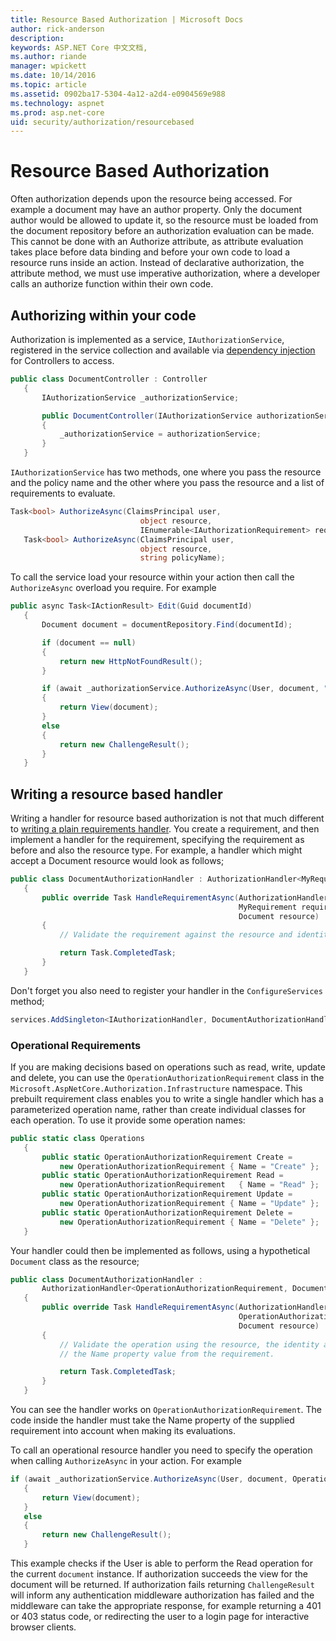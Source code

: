 ```yaml
---
title: Resource Based Authorization | Microsoft Docs
author: rick-anderson
description: 
keywords: ASP.NET Core 中文文档,
ms.author: riande
manager: wpickett
ms.date: 10/14/2016
ms.topic: article
ms.assetid: 0902ba17-5304-4a12-a2d4-e0904569e988
ms.technology: aspnet
ms.prod: asp.net-core
uid: security/authorization/resourcebased
---
```

# Resource Based Authorization

<a name=security-authorization-resource-based></a>

Often authorization depends upon the resource being accessed. For example a document may have an author property. Only the document author would be allowed to update it, so the resource must be loaded from the document repository before an authorization evaluation can be made. This cannot be done with an Authorize attribute, as attribute evaluation takes place before data binding and before your own code to load a resource runs inside an action. Instead of declarative authorization, the attribute method, we must use imperative authorization, where a developer calls an authorize function within their own code.

## Authorizing within your code

Authorization is implemented as a service, `IAuthorizationService`, registered in the service collection and available via [dependency injection](../../fundamentals/dependency-injection.md#fundamentals-dependency-injection) for Controllers to access.

```csharp
public class DocumentController : Controller
   {
       IAuthorizationService _authorizationService;

       public DocumentController(IAuthorizationService authorizationService)
       {
           _authorizationService = authorizationService;
       }
   }
   ```

`IAuthorizationService` has two methods, one where you pass the resource and the policy name and the other where you pass the resource and a list of requirements to evaluate.

```csharp
Task<bool> AuthorizeAsync(ClaimsPrincipal user,
                             object resource,
                             IEnumerable<IAuthorizationRequirement> requirements);
   Task<bool> AuthorizeAsync(ClaimsPrincipal user,
                             object resource,
                             string policyName);
   ```

<a name=security-authorization-resource-based-imperative></a>

To call the service load your resource within your action then call the `AuthorizeAsync` overload you require. For example

```csharp
public async Task<IActionResult> Edit(Guid documentId)
   {
       Document document = documentRepository.Find(documentId);

       if (document == null)
       {
           return new HttpNotFoundResult();
       }

       if (await _authorizationService.AuthorizeAsync(User, document, "EditPolicy"))
       {
           return View(document);
       }
       else
       {
           return new ChallengeResult();
       }
   }
   ```

## Writing a resource based handler

Writing a handler for resource based authorization is not that much different to [writing a plain requirements handler](policies.md#security-authorization-policies-based-authorization-handler). You create a requirement, and then implement a handler for the requirement, specifying the requirement as before and also the resource type. For example, a handler which might accept a Document resource would look as follows;

```csharp
public class DocumentAuthorizationHandler : AuthorizationHandler<MyRequirement, Document>
   {
       public override Task HandleRequirementAsync(AuthorizationHandlerContext context,
                                                   MyRequirement requirement,
                                                   Document resource)
       {
           // Validate the requirement against the resource and identity.

           return Task.CompletedTask;
       }
   }
   ```

Don't forget you also need to register your handler in the `ConfigureServices` method;

```csharp
services.AddSingleton<IAuthorizationHandler, DocumentAuthorizationHandler>();
   ```

### Operational Requirements

If you are making decisions based on operations such as read, write, update and delete, you can use the `OperationAuthorizationRequirement` class in the `Microsoft.AspNetCore.Authorization.Infrastructure` namespace. This prebuilt requirement class enables you to write a single handler which has a parameterized operation name, rather than create individual classes for each operation. To use it provide some operation names:

```csharp
public static class Operations
   {
       public static OperationAuthorizationRequirement Create =
           new OperationAuthorizationRequirement { Name = "Create" };
       public static OperationAuthorizationRequirement Read =
           new OperationAuthorizationRequirement   { Name = "Read" };
       public static OperationAuthorizationRequirement Update =
           new OperationAuthorizationRequirement { Name = "Update" };
       public static OperationAuthorizationRequirement Delete =
           new OperationAuthorizationRequirement { Name = "Delete" };
   }
   ```

Your handler could then be implemented as follows, using a hypothetical `Document` class as the resource;

```csharp
public class DocumentAuthorizationHandler :
       AuthorizationHandler<OperationAuthorizationRequirement, Document>
   {
       public override Task HandleRequirementAsync(AuthorizationHandlerContext context,
                                                   OperationAuthorizationRequirement requirement,
                                                   Document resource)
       {
           // Validate the operation using the resource, the identity and
           // the Name property value from the requirement.

           return Task.CompletedTask;
       }
   }
   ```

You can see the handler works on `OperationAuthorizationRequirement`. The code inside the handler must take the Name property of the supplied requirement into account when making its evaluations.

To call an operational resource handler you need to specify the operation when calling `AuthorizeAsync` in your action. For example

```csharp
if (await _authorizationService.AuthorizeAsync(User, document, Operations.Read))
   {
       return View(document);
   }
   else
   {
       return new ChallengeResult();
   }
   ```

This example checks if the User is able to perform the Read operation for the current `document` instance. If authorization succeeds the view for the document will be returned. If authorization fails returning `ChallengeResult` will inform any authentication middleware authorization has failed and the middleware can take the appropriate response, for example returning a 401 or 403 status code, or redirecting the user to a login page for interactive browser clients.
